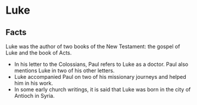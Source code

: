# Luke

## Facts

Luke was the author of two books of the New Testament: the gospel of Luke and the book of Acts.

* In his letter to the Colossians, Paul refers to Luke as a doctor. Paul also mentions Luke in two of his other letters.
* Luke accompanied Paul on two of his missionary journeys and helped him in his work.
* In some early church writings, it is said that Luke was born in the city of Antioch in Syria.